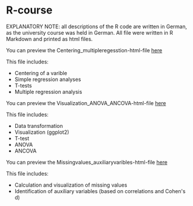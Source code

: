 # R-course

EXPLANATORY NOTE: all descriptions of the R code are written in German, as the university course was held in German. All file were written in R Markdown and printed as html files.

You can preview the Centering_multipleregesstion-html-file [here](https://htmlpreview.github.io/?https://github.com/Arl-cloud/R-course/blob/main/Centering_multipleregression.html)

This file includes:
- Centering of a varible
- Simple regression analyses
- T-tests
- Multiple regression analysis

You can preview the Visualization_ANOVA_ANCOVA-html-file [here](https://htmlpreview.github.io/?https://github.com/Arl-cloud/R-course/blob/main/Visualization_ANOVA_ANCOVA.html)

This file includes:
- Data transformation
- Visualization (ggplot2)
- T-test
- ANOVA
- ANCOVA

You can preview the Missingvalues_auxiliaryvaribles-html-file [here](https://htmlpreview.github.io/?https://github.com/Arl-cloud/R-course/blob/main/Missingvalues_auxiliaryvariables.html)

This file includes:
- Calculation and visualization of missing values
- Identification of auxiliary variables (based on correlations and Cohen's d)

